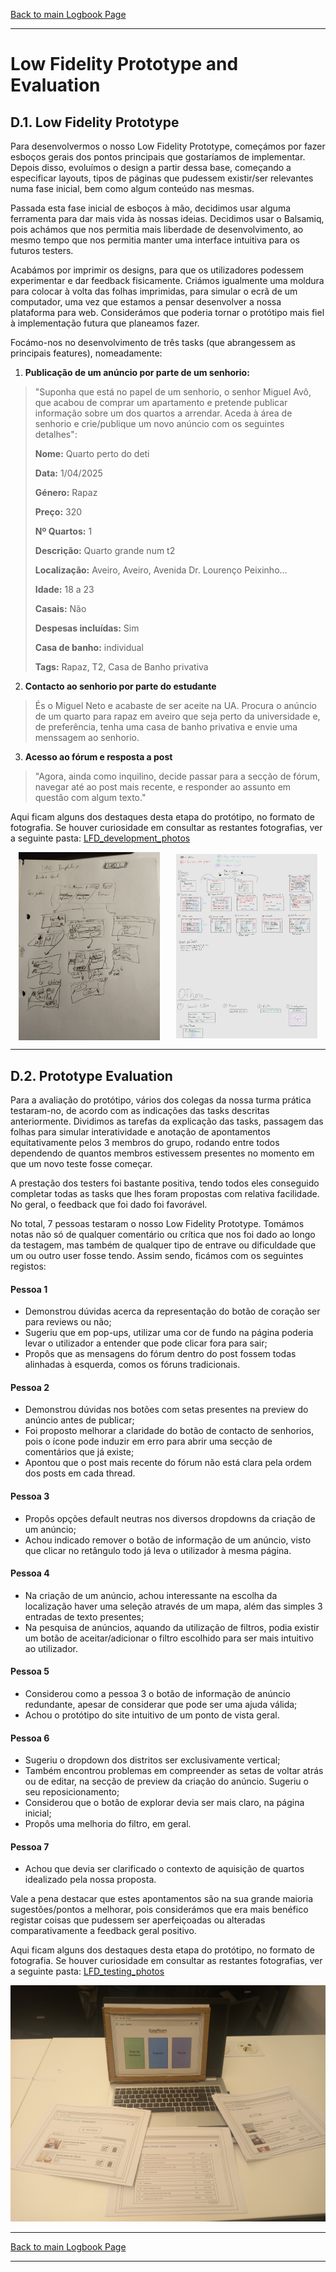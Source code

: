 [Back to main Logbook Page](../hci_logbook.md)

---
# Low Fidelity Prototype and Evaluation

## D.1. Low Fidelity Prototype
Para desenvolvermos o nosso Low Fidelity Prototype, começámos por fazer esboços gerais dos pontos principais que gostaríamos de implementar. Depois disso, evoluímos o design a partir dessa base, começando a especificar layouts, tipos de páginas que pudessem existir/ser relevantes numa fase inicial, bem como algum conteúdo nas mesmas.

Passada esta fase inicial de esboços à mão, decidimos usar alguma ferramenta para dar mais vida às nossas ideias. Decidimos usar o Balsamiq, pois achámos que nos permitia mais liberdade de desenvolvimento, ao mesmo tempo que nos permitia manter uma interface intuitiva para os futuros testers.

Acabámos por imprimir os designs, para que os utilizadores podessem experimentar e dar feedback fisicamente. Criámos igualmente uma moldura para colocar à volta das folhas imprimidas, para simular o ecrã de um computador, uma vez que estamos a pensar desenvolver a nossa plataforma para web. Considerámos que poderia tornar o protótipo mais fiel à implementação futura que planeamos fazer.

Focámo-nos no desenvolvimento de três tasks (que abrangessem as principais features), nomeadamente:
1. **Publicação de um anúncio por parte de um senhorio:**
>"Suponha que está no papel de um senhorio, o senhor Miguel Avô, que acabou de comprar um apartamento e pretende publicar informação sobre um dos quartos a arrendar. Aceda à área de senhorio e crie/publique um novo anúncio com os seguintes detalhes":
>
>**Nome:** Quarto perto do deti
>
>**Data:** 1/04/2025
>
>**Género:** Rapaz
>
>**Preço:** 320
>
>**Nº Quartos:** 1
>
>**Descrição:** Quarto grande num t2
>
>**Localização:** Aveiro, Aveiro, Avenida Dr. Lourenço Peixinho…
>
>**Idade:** 18 a 23
>
>**Casais:** Não
>
>**Despesas incluídas:** Sim
>
>**Casa de banho:** individual
>
>**Tags:** Rapaz, T2, Casa de Banho privativa

2. **Contacto ao senhorio por parte do estudante**
> És o Miguel Neto e acabaste de ser aceite na UA. Procura o anúncio de um quarto para rapaz em aveiro que seja perto da universidade e, de preferência, tenha uma casa de banho privativa e envie uma menssagem ao senhorio.

3. **Acesso ao fórum e resposta a post**
>"Agora, ainda como inquilino, decide passar para a secção de fórum, navegar até ao post mais recente, e responder ao assunto em questão com algum texto."

Aqui ficam alguns dos destaques desta etapa do protótipo, no formato de fotografia. Se houver curiosidade em consultar as restantes fotografias, ver a seguinte pasta: [LFD_development_photos](./LFD_development_photos/)

<div style="display: flex; justify-content: space-around; align-items: center;">
  <img src="./LFD_development_photos/First_sketch.jpeg" alt="First Sketch" style="width: 45%;"/>
  <img src="./LFD_development_photos/Improved_version.jpeg" alt="Improved Version" style="width: 45%;"/>
</div>


---
## D.2. Prototype Evaluation

Para a avaliação do protótipo, vários dos colegas da nossa turma prática testaram-no, de acordo com as indicações das tasks descritas anteriormente. Dividimos as tarefas da explicação das tasks, passagem das folhas para simular interatividade e anotação de apontamentos equitativamente pelos 3 membros do grupo, rodando entre todos dependendo de quantos membros estivessem presentes no momento em que um novo teste fosse começar.

A prestação dos testers foi bastante positiva, tendo todos eles conseguido completar todas as tasks que lhes foram propostas com relativa facilidade. No geral, o feedback que foi dado foi favorável.

No total, 7 pessoas testaram o nosso Low Fidelity Prototype. Tomámos notas não só de qualquer comentário ou crítica que nos foi dado ao longo da testagem, mas também de qualquer tipo de entrave ou dificuldade que um ou outro user fosse tendo. Assim sendo, ficámos com os seguintes registos:

#### Pessoa 1
- Demonstrou dúvidas acerca da representação do botão de coração ser para reviews ou não;
- Sugeriu que em pop-ups, utilizar uma cor de fundo na página poderia levar o utilizador a entender que pode clicar fora para sair;
- Propôs que as mensagens do fórum dentro do post fossem todas alinhadas à esquerda, comos os fóruns tradicionais.

#### Pessoa 2
- Demonstrou dúvidas nos botões com setas presentes na preview do anúncio antes de publicar;
- Foi proposto melhorar a claridade do botão de contacto de senhorios, pois o ícone pode induzir em erro para abrir uma secção de comentários que já existe;
- Apontou que o post mais recente do fórum não está clara pela ordem dos posts em cada thread. 

#### Pessoa 3
- Propôs opções default neutras nos diversos dropdowns da criação de um anúncio;
- Achou indicado remover o botão de informação de um anúncio, visto que clicar no retângulo todo já leva o utilizador à mesma página.

#### Pessoa 4
- Na criação de um anúncio, achou interessante na escolha da localização haver uma seleção através de um mapa, além das simples 3 entradas de texto presentes;
- Na pesquisa de anúncios, aquando da utilização de filtros, podia existir um botão de aceitar/adicionar o filtro escolhido para ser mais intuitivo ao utilizador. 

#### Pessoa 5
- Considerou como a pessoa 3 o botão de informação de anúncio redundante, apesar de considerar que pode ser uma ajuda válida;
- Achou o protótipo do site intuitivo de um ponto de vista geral.
  
#### Pessoa 6
- Sugeriu o dropdown dos distritos ser exclusivamente vertical;
- Também encontrou problemas em compreender as setas de voltar atrás ou de editar, na secção de preview da criação do anúncio. Sugeriu o seu reposicionamento;
- Considerou que o botão de explorar devia ser mais claro, na página inicial;
- Propôs uma melhoria do filtro, em geral.
  
#### Pessoa 7 
- Achou que devia ser clarificado o contexto de aquisição de quartos idealizado pela nossa proposta.

Vale a pena destacar que estes apontamentos são na sua grande maioria sugestões/pontos a melhorar, pois considerámos que era mais benéfico registar coisas que pudessem ser aperfeiçoadas ou alteradas comparativamente a feedback geral positivo.

Aqui ficam alguns dos destaques desta etapa do protótipo, no formato de fotografia. Se houver curiosidade em consultar as restantes fotografias, ver a seguinte pasta: [LFD_testing_photos](./LFD_testing_photos/)

![Full_setup](./LFD_testing_photos/Full_setup.jpg)

---
[Back to main Logbook Page](../hci_logbook.md)

---
